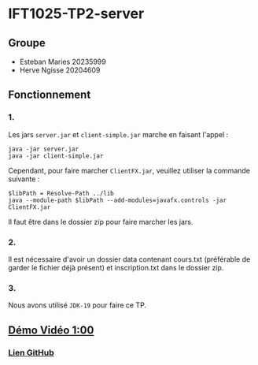# IFT1025-TP2-server

## Groupe
- Esteban Maries 20235999
- Herve Ngisse 20204609

## Fonctionnement
### 1.
Les jars ```server.jar``` et ```client-simple.jar``` marche en faisant l'appel :

```
java -jar server.jar
java -jar client-simple.jar
```

Cependant, pour faire marcher ```ClientFX.jar```, veuillez utiliser la commande suivante :

```
$libPath = Resolve-Path ../lib
java --module-path $libPath --add-modules=javafx.controls -jar ClientFX.jar
```
Il faut être dans le dossier zip pour faire marcher les jars.

### 2.
Il est nécessaire d'avoir un dossier data contenant cours.txt (préférable de garder le fichier déjà présent) et inscription.txt dans le dossier zip.

### 3.
Nous avons utilisé ```JDK-19``` pour faire ce TP.


## [Démo Vidéo 1:00](https://udemontreal-my.sharepoint.com/:v:/g/personal/herve_ngisse_umontreal_ca/EYCDXLahxw1KjvSQ0Ya5thsBZFwZ0DdmBvojIYsc3U3Y6Q?e=MUaHxr)

### [Lien GitHub](https://github.com/EstebanMaries/IFT1025-TP2-server)
